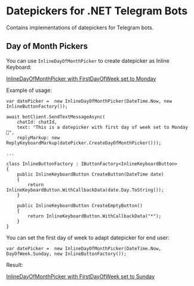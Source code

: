 # Datepickers for .NET Telegram Bots

Contains implementations of datepickers for Telegram bots.

## Day of Month Pickers

You can use `InlineDayOfMonthPicker` to create datepicker as Inline Keyboard:

[InlineDayOfMonthPicker with FirstDayOfWeek set to Monday](https://user-images.githubusercontent.com/74190492/161345169-8e0bfc7f-0289-475c-a888-eb9450d3d220.png)

Example of usage:
```
var datePicker =  new InlineDayOfMonthPicker(DateTime.Now, new InlineButtonFactory());

await botClient.SendTextMessageAsync(
    chatId: chatId,
    text: "This is a datepicker with first day of week set to Monday 📅",
    replyMarkup: new ReplyKeyboardMarkup(datePicker.CreateDayOfMonthPicker()));

...

class InlineButtonFactory : IButtonFactory<InlineKeyboardButton>
{
    public InlineKeyboardButton CreateButton(DateTime date)
    {
        return InlineKeyboardButton.WithCallbackData(date.Day.ToString());
    }

    public InlineKeyboardButton CreateEmptyButton()
    {
        return InlineKeyboardButton.WithCallbackData("*");
    }
}
```

You can set the first day of week to adapt datepicker for end user:

```
var datePicker =  new InlineDayOfMonthPicker(DateTime.Now, DayOfWeek.Sunday, new InlineButtonFactory());
```

Result:

[InlineDayOfMonthPicker with FirstDayOfWeek set to Sunday](https://user-images.githubusercontent.com/74190492/161345194-296e2702-22aa-4619-8d3f-5ae9276e7866.png)